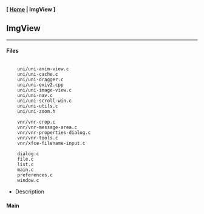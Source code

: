 <link href="../style.css" rel="stylesheet"></link>

**[ [Home](../index.html) | ImgView ]**

## ImgView

---

#### Files

```

    uni/uni-anim-view.c
    uni/uni-cache.c
    uni/uni-dragger.c
    uni/uni-exiv2.cpp
    uni/uni-image-view.c
    uni/uni-nav.c
    uni/uni-scroll-win.c
    uni/uni-utils.c
    uni/uni-zoom.h
    
    vnr/vnr-crop.c
    vnr/vnr-message-area.c
    vnr/vnr-properties-dialog.c
    vnr/vnr-tools.c
    vnr/xfce-filename-input.c
    
    dialog.c
    file.c
    list.c
    main.c
    preferences.c
    window.c

```

* Description
    
    

#### Main

<br>

